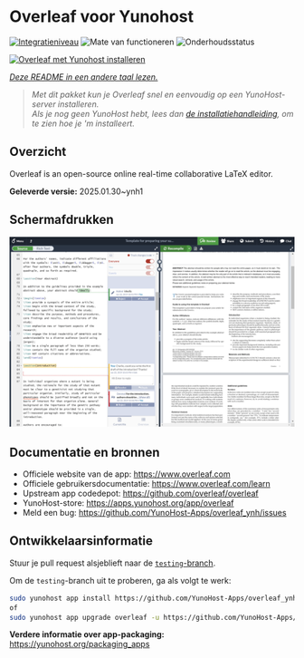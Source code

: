 <!--
NB: Deze README is automatisch gegenereerd door <https://github.com/YunoHost/apps/tree/master/tools/readme_generator>
Hij mag NIET handmatig aangepast worden.
-->

# Overleaf voor Yunohost

[![Integratieniveau](https://apps.yunohost.org/badge/integration/overleaf)](https://ci-apps.yunohost.org/ci/apps/overleaf/)
![Mate van functioneren](https://apps.yunohost.org/badge/state/overleaf)
![Onderhoudsstatus](https://apps.yunohost.org/badge/maintained/overleaf)

[![Overleaf met Yunohost installeren](https://install-app.yunohost.org/install-with-yunohost.svg)](https://install-app.yunohost.org/?app=overleaf)

*[Deze README in een andere taal lezen.](./ALL_README.md)*

> *Met dit pakket kun je Overleaf snel en eenvoudig op een YunoHost-server installeren.*  
> *Als je nog geen YunoHost hebt, lees dan [de installatiehandleiding](https://yunohost.org/install), om te zien hoe je 'm installeert.*

## Overzicht

Overleaf is an open-source online real-time collaborative LaTeX editor.


**Geleverde versie:** 2025.01.30~ynh1

## Schermafdrukken

![Schermafdrukken van Overleaf](./doc/screenshots/screenshot.png)

## Documentatie en bronnen

- Officiele website van de app: <https://www.overleaf.com>
- Officiele gebruikersdocumentatie: <https://www.overleaf.com/learn>
- Upstream app codedepot: <https://github.com/overleaf/overleaf>
- YunoHost-store: <https://apps.yunohost.org/app/overleaf>
- Meld een bug: <https://github.com/YunoHost-Apps/overleaf_ynh/issues>

## Ontwikkelaarsinformatie

Stuur je pull request alsjeblieft naar de [`testing`-branch](https://github.com/YunoHost-Apps/overleaf_ynh/tree/testing).

Om de `testing`-branch uit te proberen, ga als volgt te werk:

```bash
sudo yunohost app install https://github.com/YunoHost-Apps/overleaf_ynh/tree/testing --debug
of
sudo yunohost app upgrade overleaf -u https://github.com/YunoHost-Apps/overleaf_ynh/tree/testing --debug
```

**Verdere informatie over app-packaging:** <https://yunohost.org/packaging_apps>
